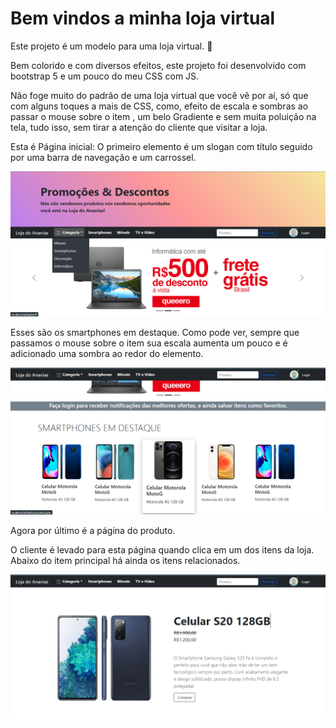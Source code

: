 # Bem vindos a minha loja virtual

Este projeto é um modelo para uma loja virtual. :shopping_cart:

Bem colorido e com diversos efeitos, este projeto foi desenvolvido com bootstrap 5 e um pouco do meu CSS com JS.

Não foge muito do padrão de uma loja virtual que você vê por aí, só que com alguns toques a mais de CSS, como, efeito de escala e sombras ao passar o mouse sobre o item , um belo Gradiente e sem muita poluição na tela, tudo isso, sem tirar a atenção do cliente que visitar a loja.

Esta é Página inicial:
O primeiro elemento é um slogan com título seguido por uma barra de navegação e um carrossel.

![Homepage](\img\CAPTURAS\pag_inicial.png)



Esses são os smartphones em destaque.
Como pode ver, sempre que passamos o mouse sobre o item sua escala aumenta um pouco e é adicionado uma sombra ao redor do elemento.

![Produtos](\img\CAPTURAS\itens_semana.png)



Agora por último é a página do produto.

O cliente é levado para esta página quando clica em um dos itens da loja.
Abaixo do item principal há ainda os itens relacionados.

![](\img\CAPTURAS\pag_produto.png)







